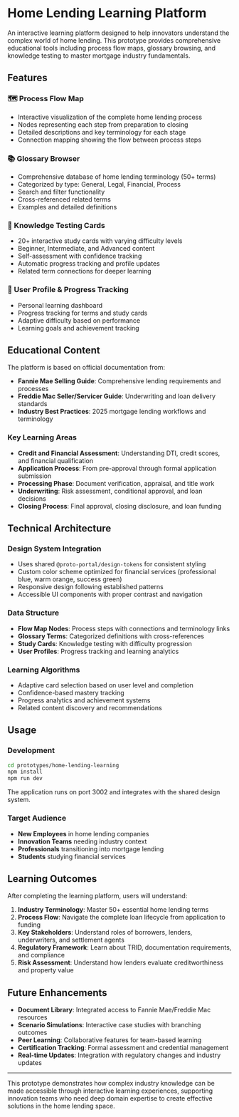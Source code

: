 # Home Lending Learning Platform

An interactive learning platform designed to help innovators understand the complex world of home lending. This prototype provides comprehensive educational tools including process flow maps, glossary browsing, and knowledge testing to master mortgage industry fundamentals.

## Features

### 🗺️ Process Flow Map
- Interactive visualization of the complete home lending process
- Nodes representing each step from preparation to closing
- Detailed descriptions and key terminology for each stage
- Connection mapping showing the flow between process steps

### 📚 Glossary Browser
- Comprehensive database of home lending terminology (50+ terms)
- Categorized by type: General, Legal, Financial, Process
- Search and filter functionality
- Cross-referenced related terms
- Examples and detailed definitions

### 🧠 Knowledge Testing Cards
- 20+ interactive study cards with varying difficulty levels
- Beginner, Intermediate, and Advanced content
- Self-assessment with confidence tracking
- Automatic progress tracking and profile updates
- Related term connections for deeper learning

### 👤 User Profile & Progress Tracking
- Personal learning dashboard
- Progress tracking for terms and study cards
- Adaptive difficulty based on performance
- Learning goals and achievement tracking

## Educational Content

The platform is based on official documentation from:
- **Fannie Mae Selling Guide**: Comprehensive lending requirements and processes
- **Freddie Mac Seller/Servicer Guide**: Underwriting and loan delivery standards
- **Industry Best Practices**: 2025 mortgage lending workflows and terminology

### Key Learning Areas
- **Credit and Financial Assessment**: Understanding DTI, credit scores, and financial qualification
- **Application Process**: From pre-approval through formal application submission
- **Processing Phase**: Document verification, appraisal, and title work
- **Underwriting**: Risk assessment, conditional approval, and loan decisions
- **Closing Process**: Final approval, closing disclosure, and loan funding

## Technical Architecture

### Design System Integration
- Uses shared `@proto-portal/design-tokens` for consistent styling
- Custom color scheme optimized for financial services (professional blue, warm orange, success green)
- Responsive design following established patterns
- Accessible UI components with proper contrast and navigation

### Data Structure
- **Flow Map Nodes**: Process steps with connections and terminology links
- **Glossary Terms**: Categorized definitions with cross-references
- **Study Cards**: Knowledge testing with difficulty progression
- **User Profiles**: Progress tracking and learning analytics

### Learning Algorithms
- Adaptive card selection based on user level and completion
- Confidence-based mastery tracking
- Progress analytics and achievement systems
- Related content discovery and recommendations

## Usage

### Development
```bash
cd prototypes/home-lending-learning
npm install
npm run dev
```

The application runs on port 3002 and integrates with the shared design system.

### Target Audience
- **New Employees** in home lending companies
- **Innovation Teams** needing industry context
- **Professionals** transitioning into mortgage lending
- **Students** studying financial services

## Learning Outcomes

After completing the learning platform, users will understand:

1. **Industry Terminology**: Master 50+ essential home lending terms
2. **Process Flow**: Navigate the complete loan lifecycle from application to funding
3. **Key Stakeholders**: Understand roles of borrowers, lenders, underwriters, and settlement agents
4. **Regulatory Framework**: Learn about TRID, documentation requirements, and compliance
5. **Risk Assessment**: Understand how lenders evaluate creditworthiness and property value

## Future Enhancements

- **Document Library**: Integrated access to Fannie Mae/Freddie Mac resources
- **Scenario Simulations**: Interactive case studies with branching outcomes
- **Peer Learning**: Collaborative features for team-based learning
- **Certification Tracking**: Formal assessment and credential management
- **Real-time Updates**: Integration with regulatory changes and industry updates

---

This prototype demonstrates how complex industry knowledge can be made accessible through interactive learning experiences, supporting innovation teams who need deep domain expertise to create effective solutions in the home lending space.